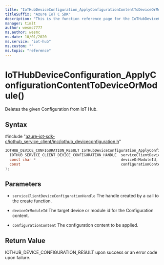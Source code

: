 ```yaml
---                             
title: "IoTHubDeviceConfiguration_ApplyConfigurationContentToDeviceOrModule function reference | Microsoft Docs" 
titleSuffix: "Azure IoT C SDK"            
description: "This is the function reference page for the IoTHubDeviceConfiguration_ApplyConfigurationContentToDeviceOrModule() function in the Azure IoT C SDK. This SDK is used with Azure IoT Hub and Azure IoT Hub Device Provisioning Service"            
manager: timlt                 
author: wesmc7777              
ms.author: wesmc               
ms.date: 10/01/2020                    
ms.service: "iot-hub"             
ms.custom: ""                
ms.topic: "reference"        
---                            
```


# IoTHubDeviceConfiguration_ApplyConfigurationContentToDeviceOrModule()

Deletes the given Configuration from IoT Hub.

## Syntax

\#include "[azure-iot-sdk-c/iothub_service_client/inc/iothub_deviceconfiguration.h](../iothub-deviceconfiguration-h.md)"  
```C
IOTHUB_DEVICE_CONFIGURATION_RESULT IoTHubDeviceConfiguration_ApplyConfigurationContentToDeviceOrModule(
  IOTHUB_SERVICE_CLIENT_DEVICE_CONFIGURATION_HANDLE  serviceClientDeviceConfigurationHandle,
  const char *                                       deviceOrModuleId,
  const                                              configurationContent
);
```

## Parameters
* `serviceClientDeviceConfigurationHandle` The handle created by a call to the create function. 

* `deviceOrModuleId` The target device or module id for the Configuration content. 

* `configurationContent` The configuration content to be applied.

## Return Value
IOTHUB_DEVICE_CONFIGURATION_RESULT upon success or an error code upon failure.

